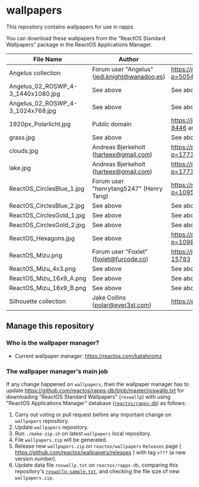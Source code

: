 # wallpapers

This repository contains wallpapers for use in rapps.

You can download these wallpapers from the "ReactOS Standard Wallpapers" package in the ReactOS Applications Manager.

| File Name                          | Author                                        | Origin                                                     |
|------------------------------------|-----------------------------------------------|------------------------------------------------------------|
| Angelus collection                 | Forum user "Angelus" (jedi.knight@wanadoo.es) | https://reactos.org/forum/viewtopic.php?p=50543#p50543     |
| Angelus_02_ROSWP_4-3_1440x1080.jpg | See above                                     | See above                                                  |
| Angelus_02_ROSWP_4-3_1024x768.jpg  | See above                                     | See above                                                  |
| 1920px_Polarlicht.jpg              | Public domain                                 | https://jira.reactos.org/browse/CORE-8446 and links inside |
| grass.jpg                          | See above                                     | See above                                                  |
| clouds.jpg                         | Andreas Bjerkeholt (harteex@gmail.com)        | https://reactos.org/forum/viewtopic.php?p=17732#p17732     |
| lake.jpg                           | Andreas Bjerkeholt (harteex@gmail.com)        | https://reactos.org/forum/viewtopic.php?p=17732#p17732     |
| ReactOS_CirclesBlue_1.jpg          | Forum user "henrytang5247" (Henry Tang)       | https://reactos.org/forum/viewtopic.php?p=109529#p109529   |
| ReactOS_CirclesBlue_2.jpg          | See above                                     | See above                                                  |
| ReactOS_CirclesGold_1.jpg          | See above                                     | See above                                                  |
| ReactOS_CirclesGold_2.jpg          | See above                                     | See above                                                  |
| ReactOS_Hexagons.jpg               | See above                                     | https://reactos.org/forum/viewtopic.php?p=109866#p109866   |
| ReactOS_Mizu.png                   | Forum user "Foxlet" (foxlet@furcode.co)       | https://jira.reactos.org/browse/CORE-15783                 |
| ReactOS_Mizu_4x3.png               | See above                                     | See above                                                  |
| ReactOS_Mizu_16x9_A.png            | See above                                     | See above                                                  |
| ReactOS_Mizu_16x9_B.png            | See above                                     | See above                                                  |
| Silhouette collection              | Jake Collins (polar@ever3st.com)              | https://ever3st.com/Graphics/Loot/                         |

## Manage this repository

### Who is the wallpaper manager?

- Current wallpaper manager: https://reactos.com/katahiromz

### The wallpaper manager's main job

If any change happened on `wallpapers`, then the wallpaper manager has to update https://github.com/reactos/rapps-db/blob/master/roswallp.txt for downloading "ReactOS Standard Wallpapers" (`roswallp`) with using "ReactOS Applications Manager" database ([`reactos/rapps-db`](https://github.com/reactos/rapps-db)) as follows:

1. Carry out voting or pull request before any important change on `wallpapers` repository.
2. Update `wallpapers` repository.
3. Run `./make-zip.sh` on latest `wallpapers` local repository.
4. File `wallpapers.zip` will be generated.
5. Release new `wallpapers.zip` on `reactos/wallpapers` `Releases` page ( https://github.com/reactos/wallpapers/releases ) with tag `v???` (a new version number).
6. Update data file `roswallp.txt` on `reactos/rapps-db`, comparing this repository's [`roswallp-sample.txt`](roswallp-sample.txt), and checking the file size of new `wallpapers.zip`.
